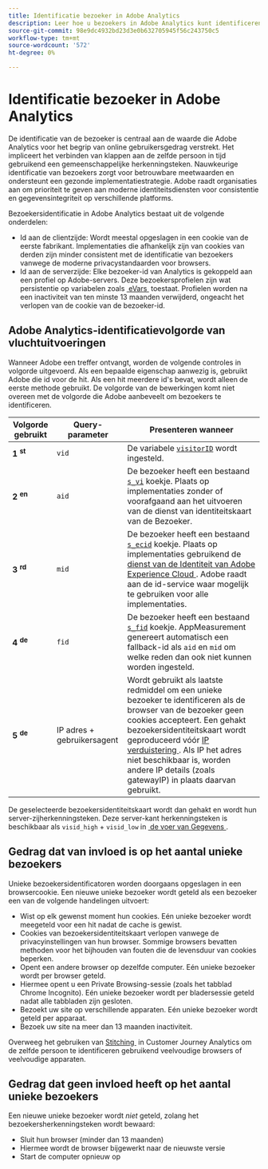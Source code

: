 ```yaml
---
title: Identificatie bezoeker in Adobe Analytics
description: Leer hoe u bezoekers in Adobe Analytics kunt identificeren aan de hand van de nieuwste tips en trucs.
source-git-commit: 98e9dc4932bd23d3e0b632705945f56c243750c5
workflow-type: tm+mt
source-wordcount: '572'
ht-degree: 0%

---
```


# Identificatie bezoeker in Adobe Analytics

De identificatie van de bezoeker is centraal aan de waarde die Adobe Analytics voor het begrip van online gebruikersgedrag verstrekt. Het impliceert het verbinden van klappen aan de zelfde persoon in tijd gebruikend een gemeenschappelijke herkenningsteken. Nauwkeurige identificatie van bezoekers zorgt voor betrouwbare meetwaarden en ondersteunt een gezonde implementatiestrategie. Adobe raadt organisaties aan om prioriteit te geven aan moderne identiteitsdiensten voor consistentie en gegevensintegriteit op verschillende platforms.

Bezoekersidentificatie in Adobe Analytics bestaat uit de volgende onderdelen:

* Id aan de clientzijde: Wordt meestal opgeslagen in een cookie van de eerste fabrikant. Implementaties die afhankelijk zijn van cookies van derden zijn minder consistent met de identificatie van bezoekers vanwege de moderne privacystandaarden voor browsers.
* Id aan de serverzijde: Elke bezoeker-id van Analytics is gekoppeld aan een profiel op Adobe-servers. Deze bezoekersprofielen zijn wat persistentie op variabelen zoals [&#x200B; eVars &#x200B;](/help/components/dimensions/evar.md) toestaat. Profielen worden na een inactiviteit van ten minste 13 maanden verwijderd, ongeacht het verlopen van de cookie van de bezoeker-id.

## Adobe Analytics-identificatievolgorde van vluchtuitvoeringen

Wanneer Adobe een treffer ontvangt, worden de volgende controles in volgorde uitgevoerd. Als een bepaalde eigenschap aanwezig is, gebruikt Adobe die id voor de hit. Als een hit meerdere id&#39;s bevat, wordt alleen de eerste methode gebruikt. De volgorde van de bewerkingen komt niet overeen met de volgorde die Adobe aanbeveelt om bezoekers te identificeren.

| Volgorde gebruikt | Query-parameter | Presenteren wanneer |
|---|---|---|
| **1 <sup> st</sup>** | `vid` | De variabele [`visitorID`](/help/implement/vars/config-vars/visitorid.md) wordt ingesteld. |
| **2 <sup> en</sup>** | `aid` | De bezoeker heeft een bestaand [`s_vi` &#x200B;](https://experienceleague.adobe.com/nl/docs/core-services/interface/data-collection/cookies/analytics) koekje. Plaats op implementaties zonder of voorafgaand aan het uitvoeren van de dienst van identiteitskaart van de Bezoeker. |
| **3 <sup> rd</sup>** | `mid` | De bezoeker heeft een bestaand [`s_ecid` &#x200B;](https://experienceleague.adobe.com/nl/docs/core-services/interface/data-collection/cookies/analytics) koekje. Plaats op implementaties gebruikend de [&#x200B; dienst van de Identiteit van Adobe Experience Cloud &#x200B;](https://experienceleague.adobe.com/docs/id-service/using/home.html?lang=nl-NL). Adobe raadt aan de id-service waar mogelijk te gebruiken voor alle implementaties. |
| **4 <sup> de</sup>** | `fid` | De bezoeker heeft een bestaand [`s_fid` &#x200B;](https://experienceleague.adobe.com/nl/docs/core-services/interface/data-collection/cookies/analytics) koekje. AppMeasurement genereert automatisch een fallback-id als `aid` en `mid` om welke reden dan ook niet kunnen worden ingesteld. |
| **5 <sup> de</sup>** | IP adres + gebruikersagent | Wordt gebruikt als laatste redmiddel om een unieke bezoeker te identificeren als de browser van de bezoeker geen cookies accepteert. Een gehakt bezoekersidentiteitskaart wordt geproduceerd vóór [&#x200B; IP verduistering &#x200B;](/help/admin/tools/manage-rs/edit-settings/general/general-acct-settings-admin.md). Als IP het adres niet beschikbaar is, worden andere IP details (zoals gatewayIP) in plaats daarvan gebruikt. |

De geselecteerde bezoekersidentiteitskaart wordt dan gehakt en wordt hun server-zijherkenningsteken. Deze server-kant herkenningsteken is beschikbaar als `visid_high` + `visid_low` in [&#x200B; de voer van Gegevens &#x200B;](/help/export/analytics-data-feed/data-feed-overview.md).

## Gedrag dat van invloed is op het aantal unieke bezoekers

Unieke bezoekersidentificatoren worden doorgaans opgeslagen in een browsercookie. Een nieuwe unieke bezoeker wordt geteld als een bezoeker een van de volgende handelingen uitvoert:

* Wist op elk gewenst moment hun cookies. Eén unieke bezoeker wordt meegeteld voor een hit nadat de cache is gewist.
* Cookies van bezoekersidentiteitskaart verlopen vanwege de privacyinstellingen van hun browser. Sommige browsers bevatten methoden voor het bijhouden van fouten die de levensduur van cookies beperken.
* Opent een andere browser op dezelfde computer. Eén unieke bezoeker wordt per browser geteld.
* Hiermee opent u een Private Browsing-sessie (zoals het tabblad Chrome Incognito). Eén unieke bezoeker wordt per bladersessie geteld nadat alle tabbladen zijn gesloten.
* Bezoekt uw site op verschillende apparaten. Eén unieke bezoeker wordt geteld per apparaat.
* Bezoek uw site na meer dan 13 maanden inactiviteit.

Overweeg het gebruiken van [&#x200B; Stitching &#x200B;](https://experienceleague.adobe.com/nl/docs/analytics-platform/using/stitching/overview) in Customer Journey Analytics om de zelfde persoon te identificeren gebruikend veelvoudige browsers of veelvoudige apparaten.

## Gedrag dat geen invloed heeft op het aantal unieke bezoekers

Een nieuwe unieke bezoeker wordt *niet* geteld, zolang het bezoekersherkenningsteken wordt bewaard:

* Sluit hun browser (minder dan 13 maanden)
* Hiermee wordt de browser bijgewerkt naar de nieuwste versie
* Start de computer opnieuw op
